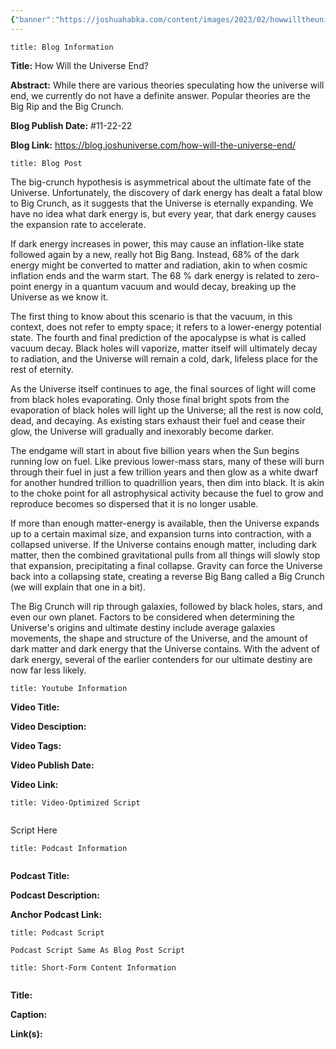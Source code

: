 ```yaml
---
{"banner":"https://joshuahabka.com/content/images/2023/02/howwilltheuniverseendthumbnail--1-.png","banner_x":0.5,"dg-publish":true,"permalink":"/blog/how-will-the-universe-end/","dgPassFrontmatter":true,"noteIcon":"","created":"","updated":""}
---
```


```ad-info
title: Blog Information
```

**Title:** How Will the Universe End?

**Abstract:** While there are various theories speculating how the universe will end, we currently do not have a definite answer. Popular theories are the Big Rip and the Big Crunch.

**Blog Publish Date:** #11-22-22 

**Blog Link:** https://blog.joshuniverse.com/how-will-the-universe-end/

```ad-abstract
title: Blog Post
```

The big-crunch hypothesis is asymmetrical about the ultimate fate of the Universe. Unfortunately, the discovery of dark energy has dealt a fatal blow to Big Crunch, as it suggests that the Universe is eternally expanding. We have no idea what dark energy is, but every year, that dark energy causes the expansion rate to accelerate.

If dark energy increases in power, this may cause an inflation-like state followed again by a new, really hot Big Bang. Instead, 68% of the dark energy might be converted to matter and radiation, akin to when cosmic inflation ends and the warm start. The 68 % dark energy is related to zero-point energy in a quantum vacuum and would decay, breaking up the Universe as we know it.

The first thing to know about this scenario is that the vacuum, in this context, does not refer to empty space; it refers to a lower-energy potential state. The fourth and final prediction of the apocalypse is what is called vacuum decay. Black holes will vaporize, matter itself will ultimately decay to radiation, and the Universe will remain a cold, dark, lifeless place for the rest of eternity.

As the Universe itself continues to age, the final sources of light will come from black holes evaporating. Only those final bright spots from the evaporation of black holes will light up the Universe; all the rest is now cold, dead, and decaying. As existing stars exhaust their fuel and cease their glow, the Universe will gradually and inexorably become darker.

The endgame will start in about five billion years when the Sun begins running low on fuel. Like previous lower-mass stars, many of these will burn through their fuel in just a few trillion years and then glow as a white dwarf for another hundred trillion to quadrillion years, then dim into black. It is akin to the choke point for all astrophysical activity because the fuel to grow and reproduce becomes so dispersed that it is no longer usable.

If more than enough matter-energy is available, then the Universe expands up to a certain maximal size, and expansion turns into contraction, with a collapsed universe. If the Universe contains enough matter, including dark matter, then the combined gravitational pulls from all things will slowly stop that expansion, precipitating a final collapse. Gravity can force the Universe back into a collapsing state, creating a reverse Big Bang called a Big Crunch (we will explain that one in a bit).

The Big Crunch will rip through galaxies, followed by black holes, stars, and even our own planet. Factors to be considered when determining the Universe's origins and ultimate destiny include average galaxies movements, the shape and structure of the Universe, and the amount of dark matter and dark energy that the Universe contains. With the advent of dark energy, several of the earlier contenders for our ultimate destiny are now far less likely.

```ad-info
title: Youtube Information
```

**Video Title:**

**Video Desciption:**

**Video Tags:**

**Video Publish Date:**

**Video Link:**

```ad-abstract
title: Video-Optimized Script


```

Script Here

```ad-info
title: Podcast Information


```

**Podcast Title:**

**Podcast Description:**

**Anchor Podcast Link:**

```ad-info
title: Podcast Script

Podcast Script Same As Blog Post Script

```


```ad-info
title: Short-Form Content Information


```

**Title:**

**Caption:**

**Link(s):**

